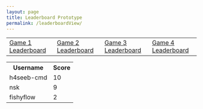 ```yaml
---
layout: page
title: Leaderboard Prototype
permalink: /leaderboardView/
---
```




<html>
    <table>
        <tbody>
    <tr>
        <td>
        <a href="{{site.baseurl}}/submenu/js-trial-and-error">Game 1 Leaderboard</a>
        </td>
        <td>
        <a href="{{site.baseurl}}/submenu2/APIUsage">Game 2 Leaderboard</a>
        </td>
        <td>
        <a href="#">Game 3 Leaderboard</a>
        </td>
         <td>
        <a href="{{site.baseurl}}/submenu2/APIUsage">Game 4 Leaderboard</a>
        </td>
    </tr>
        </tbody>
    </table>


<table>
    <tr>
     <th>Username</th> 
     <th>Score</th>
    </tr>
    <tr>
        <td>h4seeb-cmd</td>
        <td>10</td>
    </tr>
    <tr>
        <td>nsk</td>
        <td>9</td>
    </tr>
    <tr>
        <td>fishyflow</td>
        <td>2</td>
    </tr>
</table>